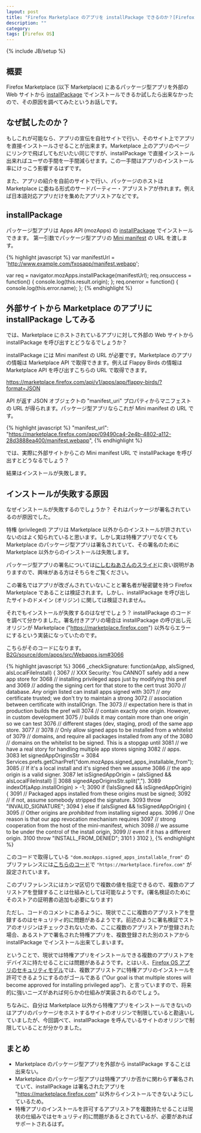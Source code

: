 ```yaml
---
layout: post
title: "Firefox Marketplace のアプリを installPackage できるのか？[Firefox OS]"
description: ""
category: 
tags: [Firefox OS]
---
```

{% include JB/setup %}

## 概要
Firefox Marketplace (以下 Marketplace) にあるパッケージ型アプリを外部の Web サイトから [installPackage](https://developer.mozilla.org/ja/docs/DOM/Apps.installPackage) でインストールできるか試したら出来なかったので、その原因を調べてみたというお話しです。

## なぜ試したのか？
もしこれが可能なら、アプリの宣伝を自社サイトで行い、そのサイト上でアプリを直接インストールさせることが出来ます。Marketplace 上のアプリのページにリンクで飛ばしてもだいたい同じですが、installPackage で直接インストール出来ればユーザの手間を一手間減らせます。この一手間はアプリのインストール率にけっこう影響するはずです。

また、アプリの紹介を自前のサイトで行い、パッケージのホストは Marketplace に委ねる形式のサードパーティー・アプリストアが作れます。例えば日本語対応アプリだけを集めたアプリストアなどです。

## installPackage

パッケージ型アプリは Apps API (mozApps) の [installPackage](https://developer.mozilla.org/ja/docs/DOM/Apps.installPackage) でインストールできます。
第一引数でパッケージ型アプリの [Mini manifest](https://developer.mozilla.org/ja/docs/Web/Apps/Packaged_apps#Mini-manifest_fields) の URL を渡します。

{% highlight javascript %}
var manifestUrl = 'http://www.example.com/fxosapp/manifest.webapp';

var req = navigator.mozApps.installPackage(manifestUrl);
req.onsuccess = function() {
	console.log(this.result.origin);
};
req.onerror = function() {
	console.log(this.error.name);
};
{% endhighlight %}

## 外部サイトから Marketplace のアプリに installPackage してみる
では、Marketplace にホストされているアプリに対して外部の Web サイトから installPackage を呼び出すとどうなるでしょうか？

installPackage には Mini manifest の URL が必要です。Marketplace のアプリの情報は Marketplace API で取得できます。例えば Flappy Birds の情報は Marketplace API を呼び出すこちらの URL で取得できます。

<https://marketplace.firefox.com/api/v1/apps/app/flappy-birds/?format=JSON>

API が返す JSON オブジェクトの "manifest_uri" プロパティからマニフェストの URL が得られます。パッケージ型アプリならこれが Mini manifest の URL です。

{% highlight javascript %}
"manifest_url": "https://marketplace.firefox.com/app/09490ca4-2e4b-4802-a112-28d3888ea400/manifest.webapp",
{% endhighlight %}

では、実際に外部サイトからこの Mini manifest URL で installPackage を呼び出すとどうなるでしょう？ 

結果はインストールが失敗します。

## インストールが失敗する原因

なぜインストールが失敗するのでしょうか？ それはパッケージが署名されているのが原因でした。

特権 (privileged) アプリは Marketplace 以外からのインストールが許されていないのはよく知られていると思います。しかし実は特権アプリでなくても  Marketplace のパッケージ型アプリは署名されていて、その署名のために Marketplace 以外からのインストールは失敗します。

パッケージ型アプリの署名については[にしむねあさんのスライド](http://www.slideshare.net/muneakinishimura/firefox-os-26501584/12)に良い説明がありますので、興味がある方はそちらをご覧ください。

この署名ではアプリが改ざんされていないことと署名者が秘密鍵を持つ Firefox Marketplace であることは検証されます。しかし、installPackage を呼び出したサイトのドメイン (オリジン) に関しては検証されません。

それでもインストールが失敗するのはなぜでしょう？ installPackage のコードを調べて分かりました。署名付きアプリの場合は installPackage の呼び出し元オリジンが Marketplace ("https://marketplace.firefox.com")  以外ならエラーにするという実装になっていたのです。

こちらがそのコードになります。[B2G/source/dom/apps/src/Webapps.jsm#3066](
http://mxr.mozilla.org/mozilla-b2g28_v1_3/source/dom/apps/src/Webapps.jsm#3066)

{% highlight javascript %}
3066   _checkSignature: function(aApp, aIsSigned, aIsLocalFileInstall) {
3067     // XXX Security: You CANNOT safely add a new app store for
3068     // installing privileged apps just by modifying this pref and
3069     // adding the signing cert for that store to the cert trust
3070     // database. *Any* origin listed can install apps signed with
3071     // *any* certificate trusted; we don't try to maintain a strong
3072     // association between certificate with installOrign. The
3073     // expectation here is that in production builds the pref will
3074     // contain exactly one origin. However, in custom development
3075     // builds it may contain more than one origin so we can test
3076     // different stages (dev, staging, prod) of the same app store.
3077     //
3078     // Only allow signed apps to be installed from a whitelist of
3079     // domains, and require all packages installed from any of the
3080     // domains on the whitelist to be signed. This is a stopgap until
3081     // we have a real story for handling multiple app stores signing
3082     // apps.
3083     let signedAppOriginsStr =
3084       Services.prefs.getCharPref("dom.mozApps.signed_apps_installable_from");
3085     // If it's a local install and it's signed then we assume
3086     // the app origin is a valid signer.
3087     let isSignedAppOrigin = (aIsSigned && aIsLocalFileInstall) ||
3088                              signedAppOriginsStr.split(",").
3089                                    indexOf(aApp.installOrigin) > -1;
3090     if (!aIsSigned && isSignedAppOrigin) {
3091       // Packaged apps installed from these origins must be signed;
3092       // if not, assume somebody stripped the signature.
3093       throw "INVALID_SIGNATURE";
3094     } else if (aIsSigned && !isSignedAppOrigin) {
3095       // Other origins are *prohibited* from installing signed apps.
3096       // One reason is that our app revocation mechanism requires
3097       // strong cooperation from the host of the mini-manifest, which
3098       // we assume to be under the control of the install origin,
3099       // even if it has a different origin.
3100       throw "INSTALL_FROM_DENIED";
3101     }
3102   },
{% endhighlight %}

このコードで取得している `"dom.mozApps.signed_apps_installable_from"` のプリファレンスには[こちらのコード](http://mxr.mozilla.org/mozilla-b2g28_v1_3/source/modules/libpref/src/init/all.js#4493)で `"https://marketplace.firefox.com"` が設定されています。

このプリファレンスにはカンマ区切りで複数の値を指定できるので、複数のアプリストアを登録することは仕組みとしては可能なようです。(署名検証のためにそのストアの証明書の追加も必要になります)

ただし、コードのコメントにあるように、現状でここに複数のアプリストアを登録するのはセキュリティ的に問題があるようです。前述のように署名検証でストアのオリジンはチェックされないため、ここに複数のアプリストアが登録された場合、あるストアで署名された特権アプリを、複数登録された別のストアから installPackage でインストール出来てしまいます。

ということで、現状では特権アプリをインストールできる複数のアプリストアをデバイスに持たせることには問題があるようです。とはいえ、[Firefox OS アプリのセキュリティモデル](https://wiki.mozilla.org/Apps/Security#Privileged_Application_Review_Guidelines)では、複数アプリストアに特権アプリのインストールを許可できるようにするのがゴールである ("Our goal is that multiple stores will become approved for installing privileged app")、と言っていますので、将来的に強いニーズがあれば何らかの仕組みが実装されるのでしょう。

ちなみに、自分は Marketplace 以外から特権アプリをインストールできないのはアプリのパッケージをホストするサイトのオリジンで制限していると勘違いしていましたが、今回調べて、installPackage を呼んでいるサイトのオリジンで制限していることが分かりました。

## まとめ
- Marketplace のパッケージ型アプリを外部から installPackage することは出来ない。
- Marketplace のパッケージ型アプリは特権アプリか否かに関わらず署名されていて、installPackage は署名されたアプリを "https://marketplace.firefox.com" 以外からインストールできないようにしているため。
- 特権アプリのインストールを許可するアプリストアを複数持たせることは現状の仕組みではセキュリティ的に問題があるとされているが、必要があればサポートされるはず。
